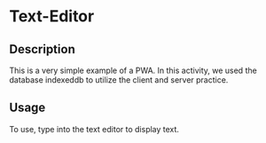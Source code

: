 # Text-Editor

## Description

This is a very simple example of a PWA. In this activity, we used the database indexeddb to utilize the client and server practice. 

## Usage

To use, type into the text editor to display text. 


